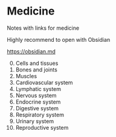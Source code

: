 # Medicine
Notes with links for medicine

Highly recommend to open with Obsidian

https://obsidian.md

0. Cells and tissues
1. Bones and joints
2. Muscles
3. Cardiovascular system
4. Lymphatic system
5. Nervous system
6. Endocrine system
7. Digestive system
8. Respiratory system
9. Urinary system
10. Reproductive system
